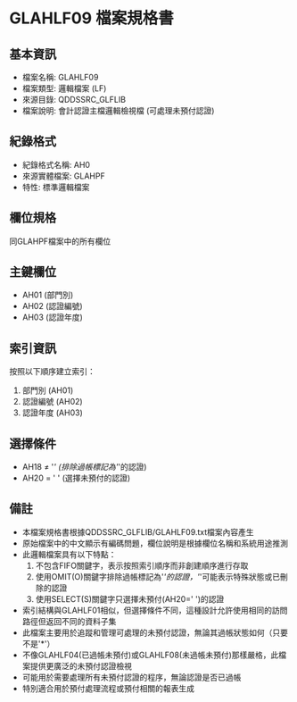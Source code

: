 # GLAHLF09 檔案規格書

## 基本資訊
- 檔案名稱: GLAHLF09
- 檔案類型: 邏輯檔案 (LF)
- 來源目錄: QDDSSRC_GLFLIB
- 檔案說明: 會計認證主檔邏輯檢視檔 (可處理未預付認證)

## 紀錄格式
- 紀錄格式名稱: AH0
- 來源實體檔案: GLAHPF
- 特性: 標準邏輯檔案

## 欄位規格
同GLAHPF檔案中的所有欄位

## 主鍵欄位
- AH01 (部門別)
- AH02 (認證編號)
- AH03 (認證年度)

## 索引資訊
按照以下順序建立索引：
1. 部門別 (AH01)
2. 認證編號 (AH02)
3. 認證年度 (AH03)

## 選擇條件
- AH18 ≠ '*' (排除過帳標記為'*'的認證)
- AH20 = ' ' (選擇未預付的認證)

## 備註
- 本檔案規格書根據QDDSSRC_GLFLIB/GLAHLF09.txt檔案內容產生
- 原始檔案中的中文顯示有編碼問題，欄位說明是根據欄位名稱和系統用途推測
- 此邏輯檔案具有以下特點：
  1. 不包含FIFO關鍵字，表示按照索引順序而非創建順序進行存取
  2. 使用OMIT(O)關鍵字排除過帳標記為'*'的認證，'*'可能表示特殊狀態或已刪除的認證
  3. 使用SELECT(S)關鍵字只選擇未預付(AH20=' ')的認證
- 索引結構與GLAHLF01相似，但選擇條件不同，這種設計允許使用相同的訪問路徑但返回不同的資料子集
- 此檔案主要用於追蹤和管理可處理的未預付認證，無論其過帳狀態如何（只要不是'*'）
- 不像GLAHLF04(已過帳未預付)或GLAHLF08(未過帳未預付)那樣嚴格，此檔案提供更廣泛的未預付認證檢視
- 可能用於需要處理所有未預付認證的程序，無論認證是否已過帳
- 特別適合用於預付處理流程或預付相關的報表生成 